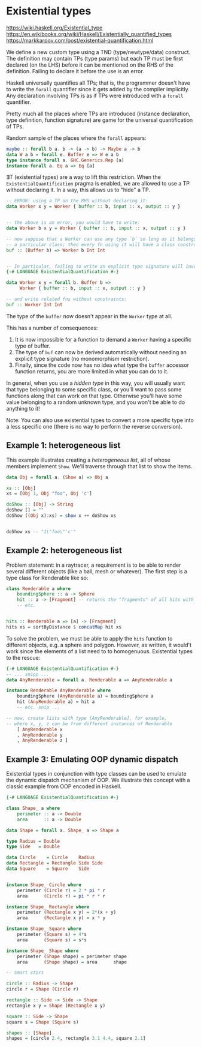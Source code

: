 # Existential types

https://wiki.haskell.org/Existential_type
https://en.wikibooks.org/wiki/Haskell/Existentially_quantified_types
https://markkarpov.com/post/existential-quantification.html


We define a new custom type using a TND (type/newtype/data) construct. The definition may contain TPs (type params) but each TP must be first declared (on the LHS) before it can be mentioned on the RHS of the definition. Failing to declare it before the use is an error.

Haskell universally quantifies all TPs; that is, the programmer doesn't have to write the `forall` quantifier since it gets added by the compiler implicitly. Any declaration involving TPs is as if TPs were introduced with a `forall` quantifier.

Pretty much all the places where TPs are introduced (instance declaration, type definition, function signature) are game for the universal quantification of TPs.

Random sample of the places where the `forall` appears:

```hs
maybe :: forall b a. b -> (a -> b) -> Maybe a -> b
data W a b = forall e. Buffer e => W e a b
type instance forall a. GHC.Generics.Rep [a]
instance forall a. Eq a => Eq [a]
```

∃T (existential types) are a way to lift this restriction. When the `ExistentialQuantification` pragma is enabled, we are allowed to use a TP without declaring it. In a way, this allows us to "hide" a TP.






```hs
-- ERROR: using a TP on the RHS without declaring it:
data Worker x y = Worker { buffer :: b, input :: x, output :: y }


-- the above is an error, you would have to write:
data Worker b x y = Worker { buffer :: b, input :: x, output :: y }

-- now suppose that a Worker can use any type `b` so long as it belongs to
-- a particular class; then every fn using it will have a class constraint:
buf :: (Buffer b) => Worker b Int Int


-- In particular, failing to write an explicit type signature will invoke the the monomorphism restriction). Using existential types, we can avoid it:
{-# LANGUAGE ExistentialQuantification #-}

data Worker x y = forall b. Buffer b =>
     Worker { buffer :: b, input :: x, output :: y }

-- and write related fns without constraints:
buf :: Worker Int Int
```

The type of the `buffer` now doesn't appear in the `Worker` type at all.

This has a number of consequences:
1. It is now impossible for a function to demand a `Worker` having a specific type of buffer.
2. The type of `buf` can now be derived automatically without needing an explicit type signature (no monomorphism restriction).
3. Finally, since the code now has no idea what type the `buffer` accessor function returns, you are more limited in what you can do to it.


In general, when you use a *hidden type* in this way, you will usually want that type belonging to some specific class, or you'll want to pass some functions along that can work on that type. Otherwise you'll have some value belonging to a random unknown type, and you won't be able to do anything to it!

Note: You can also use existential types to convert a more specific type into a less specific one (there is no way to perform the reverse conversion).


## Example 1: heterogeneous list

This example illustrates creating a *heterogeneous list*, all of whose members implement `Show`. We'll traverse through that list to show the items.

```hs
data Obj = forall a. (Show a) => Obj a

xs :: [Obj]
xs = [Obj 1, Obj "foo", Obj 'c']

doShow :: [Obj] -> String
doShow [] = ""
doShow ((Obj x):xs) = show x ++ doShow xs


doShow xs -- "1\"foo\"'c'"
```

## Example 2: heterogeneous list

Problem statement: in a raytracer, a requirement is to be able to render several different objects (like a ball, mesh or whatever). The first step is a type class for Renderable like so:

```hs
class Renderable a where
    boundingSphere :: a -> Sphere
    hit :: a -> [Fragment] -- returns the "fragments" of all hits with ray
    -- etc.


hits :: Renderable a => [a] -> [Fragment]
hits xs = sortByDistance $ concatMap hit xs
```

To solve the problem, we must be able to apply the `hits` function to different objects, e.g. a sphere and polygon. However, as written, it would't work since the elements of a list need to to homogenuous. Existential types to the rescue:

```hs
{-# LANGUAGE ExistentialQuantification #-}
-- ... snipp ...
data AnyRenderable = forall a. Renderable a => AnyRenderable a

instance Renderable AnyRenderable where
    boundingSphere (AnyRenderable a) = boundingSphere a
    hit (AnyRenderable a) = hit a
    -- etc. snip ...

-- now, create lists with type [AnyRenderable], for example,
-- where x, y, z can be from different instances of Renderable
    [ AnyRenderable x
    , AnyRenderable y
    , AnyRenderable z ]
```


## Example 3: Emulating OOP dynamic dispatch

Existential types in conjunction with type classes can be used to emulate the dynamic dispatch mechanism of OOP. We illustrate this concept with a classic example from OOP encoded in Haskell.

```hs
{-# LANGUAGE ExistentialQuantification #-}

class Shape_ a where
    perimeter :: a -> Double
    area      :: a -> Double

data Shape = forall a. Shape_ a => Shape a

type Radius = Double
type Side   = Double

data Circle    = Circle    Radius
data Rectangle = Rectangle Side Side
data Square    = Square    Side


instance Shape_ Circle where
    perimeter (Circle r) = 2 * pi * r
    area      (Circle r) = pi * r * r

instance Shape_ Rectangle where
    perimeter (Rectangle x y) = 2*(x + y)
    area      (Rectangle x y) = x * y

instance Shape_ Square where
    perimeter (Square s) = 4*s
    area      (Square s) = s*s

instance Shape_ Shape where
    perimeter (Shape shape) = perimeter shape
    area      (Shape shape) = area      shape

-- Smart ctors

circle :: Radius -> Shape
circle r = Shape (Circle r)

rectangle :: Side -> Side -> Shape
rectangle x y = Shape (Rectangle x y)

square :: Side -> Shape
square s = Shape (Square s)

shapes :: [Shape]
shapes = [circle 2.4, rectangle 3.1 4.4, square 2.1]
```
